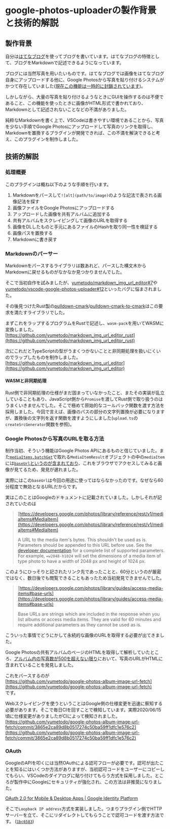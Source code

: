 # google-photos-uploaderの製作背景と技術的解説

## 製作背景

自分は[はてなブログ](https://hatenablog.com/)を使ってブログを書いています。はてなブログの特徴として、ブログをMarkdownで記述できるようになっています。

ブログには当然写真を用いたいものです。はてなブログでは画像をはてなブログ自身にアップロードする他に、Google Photosから写真を貼り付けるシステムがかつて存在していました([現在この機能は一時的に封鎖されています](https://staff.hatenablog.com/entry/2020/06/10/155523))。

しかしながら、大量の写真を貼り付けるようなときにGUIを操作するのは不便であること、この機能を使ったときに画像がHTML形式で書かれており、Markdownとして記述されないことなどの不満がありました。

純粋なMarkdownを書く上で、VSCodeは書きやすい環境であることから、写真を少ない手順でGoogle Photosにアップロードして写真のリンクを取得し、Markdownを置換するプラグインが開発できれば、この不満を解決できると考え、このプラグインを制作しました。

## 技術的解説

### 処理概要

このプラグインは概ね以下のような手順を行います。

1. Markdownをパースして`![alt](path/to/image)`のような記法で表される画像記法を探す
2. 画像ファイルをGoogle Photosにアップロードする
3. アップロードした画像を共有アルバムに追加する
4. 共有アルバムをスクレイピングして画像のURLを取得する
5. 画像をDLしたものと手元にあるファイルのHashを取り同一性を検証する
6. 画像パスを置換する
7. Markdownに書き戻す

### Markdownのパーサー

Markdownをパースするライブラリは数あれど、パースした構文木からMarkdownに戻せるものがなかなか見つかりませんでした。

そこで当初自作を試みましたが、[yumetodo/markdown_img_url_editor#7](https://github.com/yumetodo/markdown_img_url_editor/issues/7)や[yumetodo/vscode-google-photos-uploader#12](https://github.com/yumetodo/vscode-google-photos-uploader/issues/12)といったバグに悩まされました。

その後見つけたRust製の[pulldown-cmark](https://crates.io/crates/pulldown-cmark)/[pulldown-cmark-to-cmark](https://crates.io/crates/pulldown-cmark-to-cmark)はこの要求を満たすライブラリでした。

まずこれをラップするプログラムをRustで記述し、`wasm-pack`を用いてWASMに変換しました。  
[https://github.com/yumetodo/markdown_img_url_editor_rust](https://github.com/yumetodo/markdown_img_url_editor_rust)

次にこれだとTypeScriptの型がうまくつかないことと非同期処理を扱いにくいのでラップしたものを制作しました。  
[https://github.com/yumetodo/markdown_img_url_editor](https://github.com/yumetodo/markdown_img_url_editor)

#### WASMと非同期処理

Rust側で非同期処理の仕様がまだ固まっていなかったこと、またその実装が乱立していることもあり、JavaScript側から`Promise`を渡してRust側で取り扱うのはうまくいきませんでした。そこで極めて原始的なコールバック関数を渡す方法を採用しました。今回で言えば、画像のパスの部分の文字列置換が必要になりますが、置換後の文字列を返す関数を渡すようにしました(`upload.ts`の`createSrcGenerator`関数を参照)。

### Google Photosから写真のURLを取る方法

制作当初、そういう機能はGoogle Photos APIにあるものと信じていました。また[`mediaItems.batchGet`](https://developers.google.com/photos/library/reference/rest/v1/mediaItems/batchGet)で取れる`MediaItemResult`オブジェクトの中の`mediaItem`には[`baseUrl`というのが含まれており](https://developers.google.com/photos/library/reference/rest/v1/mediaItems#MediaItem)、これをブラウザでアクセスしてみると画像が見てるため、発見が遅れました。

実際にはこの`baseUrl`は今回の用途に使ってはならなかったのです。なぜなら60分程度で無効となるURLだからです。

実はこのことはGoogleのドキュメントに記載されていました。しかしそれが記されていたのは

> [https://developers.google.com/photos/library/reference/rest/v1/mediaItems#MediaItem](https://developers.google.com/photos/library/reference/rest/v1/mediaItems#MediaItem)
>
> A URL to the media item's bytes. This shouldn't be used as is. Parameters should be appended to this URL before use. See the [developer documentation](https://developers.google.com/photos/library/guides/access-media-items#base-urls) for a complete list of supported parameters. For example, `=w2048-h1024` will set the dimensions of a media item of type photo to have a width of 2048 px and height of 1024 px.

このようにひっそりと記されたリンク先であったことと、60分というのが厳密ではなく、数日後でも閲覧できることもあったため当初発見できませんでした。

> [https://developers.google.com/photos/library/guides/access-media-items#base-urls](https://developers.google.com/photos/library/guides/access-media-items#base-urls)
>
> Base URLs are strings which are included in the response when you list albums or access media items. They are valid for 60 minutes and require additional parameters as they cannot be used as is.

こういった事情でどうにかして永続的な画像のURLを取得する必要が出てきました。

Google Photosの共有アルバムのページのHTMLを取得して解析していたところ、[アルバム内の写真数が500を超えない限り](https://github.com/yumetodo/google-photos-album-image-url-fetch/issues/3)において、写真のURLがHTMLに含まれていることを発見しました。

これをパースするのが  
[https://github.com/yumetodo/google-photos-album-image-url-fetch](https://github.com/yumetodo/google-photos-album-image-url-fetch)  
です。

Webスクレイピングを使うということはGoogle側の仕様変更を迅速に察知する必要があります。そこで毎日CIを回すことで検知しています。実際2020/06/15頃に仕様変更がありましたがCIによって検知されました。  
[https://github.com/yumetodo/google-photos-album-image-url-fetch/commit/3865e2ca89d8b0517274c50ba59ff1dfc1e576c2](https://github.com/yumetodo/google-photos-album-image-url-fetch/commit/3865e2ca89d8b0517274c50ba59ff1dfc1e576c2)

### OAuth

GoogleのAPIを叩くには当然OAuthによる認可フローが必要です。認可が出たことを知るにはいくつか方法がありますが、当初認可コードをユーザーにコピーしてもらい、VSCodeのダイアログに貼り付けてもらう方式を採用しました。ところが製作中にGoogleにセキュリティが強化され、この方法は非推奨になりました。

[OAuth 2.0 for Mobile & Desktop Apps  |  Google Identity Platform](https://developers.google.com/identity/protocols/oauth2/native-app)

そこで`Loopback IP address`方式を実装しました。つまりプラグイン側でHTTPサーバーを立て、そこにリダイレクトしてもらうことで認可コードを渡す方法です。
([`1bc6583`](https://github.com/yumetodo/vscode-google-photos-uploader/commit/1bc6583295e61c7f0e068bf6f932abf95f479ac2))
